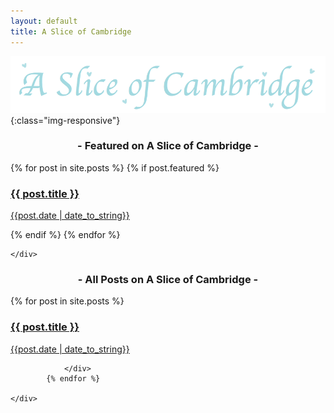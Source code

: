 ```yaml
---
layout: default
title: A Slice of Cambridge
---
```


![image-title-here](/assets/img/logo.png){:class="img-responsive"}

<p></p>
<h3 align = "center"> - Featured on A Slice of Cambridge - </h3>
<div class="container">
    <div class="row">
            {% for post in site.posts %}
            {% if post.featured %}
                <div class="col-md-12 col-xl-4">
									  <a href="{{ post.url }}">
												<div class="grid-banner" style="background-image: url('{{ post.featured-img }}');">
													<div class = "middle">
													<h3>{{ post.title }}</h3>
													<p>{{post.date | date_to_string}}</p>
												</div>
												<p></p>
											</div>
										</a>
                </div>
              {% endif %}
            {% endfor %}

    </div>

</div>


<p></p>
<h3 align = "center"> - All Posts on A Slice of Cambridge - </h3>
<div class="container">
    <div class="row">
            {% for post in site.posts %}
                <div class="col-md-12 col-xl-4">
									  <a href="{{ post.url }}">
												<div class="grid-banner" style="background-image: url('{{ post.featured-img }}');">
													<div class = "middle">
													<h3>{{ post.title }}</h3>
													<p>{{post.date | date_to_string}}</p>
												</div>
												<p></p>
											</div>
										</a>

                </div>
            {% endfor %}

    </div>

</div>
